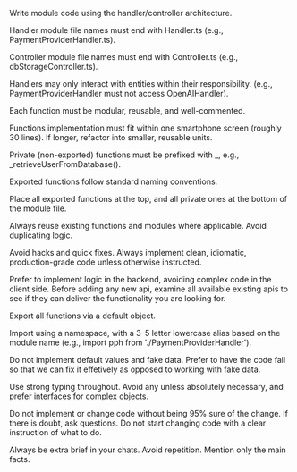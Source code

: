 Write module code using the handler/controller architecture.

Handler module file names must end with Handler.ts (e.g., PaymentProviderHandler.ts).

Controller module file names must end with Controller.ts (e.g., dbStorageController.ts).

Handlers may only interact with entities within their responsibility. (e.g., PaymentProviderHandler must not access OpenAIHandler).

Each function must be modular, reusable, and well-commented.

Functions implementation must fit within one smartphone screen (roughly 30 lines). If longer, refactor into smaller, reusable units.

Private (non-exported) functions must be prefixed with _, e.g., _retrieveUserFromDatabase().

Exported functions follow standard naming conventions.

Place all exported functions at the top, and all private ones at the bottom of the module file.

Always reuse existing functions and modules where applicable. Avoid duplicating logic.

Avoid hacks and quick fixes. Always implement clean, idiomatic, production-grade code unless otherwise instructed.

Prefer to implement logic in the backend, avoiding complex code in the client side. Before adding any new api, examine all available existing apis to see if they can deliver the functionality you are looking for.

Export all functions via a default object.

Import using a namespace, with a 3–5 letter lowercase alias based on the module name (e.g., import pph from './PaymentProviderHandler').

Do not implement default values and fake data. Prefer to have the code fail so that we can fix it effetively as opposed to working with fake data.

Use strong typing throughout. Avoid any unless absolutely necessary, and prefer interfaces for complex objects.

Do not implement or change code without being 95% sure of the change. If there is doubt, ask questions.
Do not start changing code with a clear instruction of what to do. 

Always be extra brief in your chats. Avoid repetition. Mention only the main facts.
